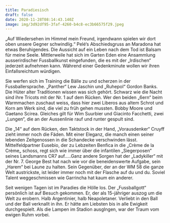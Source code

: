 ```yaml
---
title: Paradiesisch
draft: false
date: 2020-11-28T08:14:43.140Z
image: img/3d92df95-3faf-4260-b4c8-ec3b66575f29.jpeg
---
```

„Auf Wiedersehen im Himmel mein Freund, irgendwann spielen wir dort oben unsere Gegner schwindlig.“ Pelé‘s Abschiedsgruss an Maradona  hat etwas Beruhigendes. Die Aussicht auf ein Leben nach dem Tod ist Balsam für meine Seele. Mittlerweile hat sich im Garten Eden eine Ansammlung ausserirdischer Fussballkunst eingefunden, die es mit der „Irdischen“ jederzeit aufnehmen kann. Während einer Gedenkminute wollen wir ihren Einfallsreichtum würdigen.

Sie werfen sich im Training die Bälle zu und scherzen in der Fussballersprache. „Panther“ Lew Jaschin und „Ruhepol“ Gordon Banks. Die Hüter alter Traditionen wissen was sich gehört. Schwarz wie die Nacht sind ihre Tricots mit der Nr. 1 auf dem Rücken. Wer den beiden „6ern“ beim Warmmachen zuschaut weiss, dass hier zwei Liberos aus altem Schrot und Korn am Werk sind, die viel zu früh gehen mussten. Bobby Moore und Gaetano Scirea. Gleiches gilt für Wim Suurbier und Giacinto Facchetti, zwei „Lungen“, die an der  Aussenlinie rauf und runter gespult sind.

Die „14“ auf dem Rücken, den Taktstock in der Hand, „Vorausdenker“ Cruyff zieht immer noch die Fäden. Mit einer Eleganz, die manch einen seiner lebenden  Zeitgenossen in die Schandecke verschwinden lässt. Mittelfeldpartner Eusebio, der zu Lebzeiten Benfica in die „Crème de la Crème„ schoss, regt sich wie immer über die infantilen „Siegerposen“ seines Landsmanns CR7 auf.....Ganz andere Sorgen hat der „Ladykiller“ mit der Nr. 7. George Best hat nach wie vor die beneidenswerte Aufgabe, sein „Harem“ bei Laune zu halten. Sein Gegenüber, der an der WM 58 die ganze Welt austrickste, ist leider immer noch mit der Flasche auf du und du. Soviel Talent weggeschmissen wie Garrincha hat kaum ein anderer.

Seit wenigen Tagen ist im Paradies die Hölle los. Der „Fussballgott“ persönlich ist auf Besuch gekommen. Er, der als 15-jähriger auszog um die Welt zu erobern. Halb Argentinier, halb Neapoletaner. Verliebt in den Ball und der Ball verknallt in ihn. Er hätte am Liebsten bis in alle Ewigkeit durchgespielt. Als die Lampen im Stadion ausgIngen, war der Traum vom ewigen Ruhm vorbei.